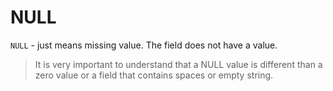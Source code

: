 # NULL

`NULL` - just means missing value. The field does not have a value.

> It is very important to understand that a NULL value is different than a zero value or a field that contains spaces or empty string.
